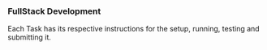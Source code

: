 ### FullStack Development 
Each Task has its respective instructions for the setup, running, testing and submitting it.
